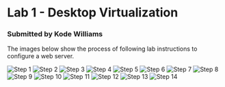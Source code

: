 # Lab 1 - Desktop Virtualization
### Submitted by Kode Williams

The images below show the process of following lab instructions to configure a web server.

<img src='./Screenshot-1.png' title='Step 1' width='' alt='Step 1' />
<img src='./Screenshot-2.png' title='Step 2' width='' alt='Step 2' />
<img src='./Screenshot-3.png' title='Step 3' width='' alt='Step 3' />
<img src='./Screenshot-4.png' title='Step 4' width='' alt='Step 4' />
<img src='./Screenshot-5.png' title='Step 5' width='' alt='Step 5' />
<img src='./Screenshot-6.png' title='Step 6' width='' alt='Step 6' />
<img src='./Screenshot-7.png' title='Step 7' width='' alt='Step 7' />
<img src='./Screenshot-8.png' title='Step 8' width='' alt='Step 8' />
<img src='./Screenshot-9.png' title='Step 9' width='' alt='Step 9' />
<img src='./Screenshot-10.png' title='Step 10' width='' alt='Step 10' />
<img src='./Screenshot-11.png' title='Step 11' width='' alt='Step 11' />
<img src='./Screenshot-12.png' title='Step 12' width='' alt='Step 12' />
<img src='./Screenshot-13.png' title='Step 13' width='' alt='Step 13' />
<img src='./Screenshot-14.png' title='Step 14' width='' alt='Step 14' />
